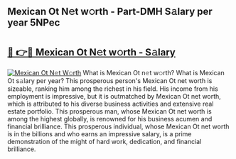 ## Mexican Ot N𝚎t w𝚘rth - Part-DMH S𝚊lary per year 5NPec

# <h2><a href="http://gc4z0qy.nevu.top/?p=Mexican+Ot">🔗 👉🔴 Mexican Ot N𝚎t w𝚘rth - S𝚊lary</a></h2>

[![Mexican Ot N𝚎t W𝚘rth](https://i.imgur.com/Oavwk0R.jpeg)](http://gc4z0qy.nevu.top/?p=Mexican+Ot)
What is Mexican Ot n𝚎t w𝚘rth? What is Mexican Ot s𝚊lary per year?
This prosperous person's Mexican Ot net worth is sizeable, ranking him among the richest in his field. His income from his employment is impressive, but it is outmatched by Mexican Ot net worth, which is attributed to his diverse business activities and extensive real estate portfolio. This prosperous man, whose Mexican Ot net worth is among the highest globally, is renowned for his business acumen and financial brilliance. This prosperous individual, whose Mexican Ot net worth is in the billions and who earns an impressive salary, is a prime demonstration of the might of hard work, dedication, and financial brilliance.

